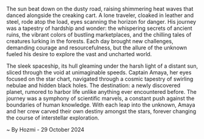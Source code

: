 
The sun beat down on the dusty road, raising shimmering heat waves that danced alongside the creaking cart.  A lone traveler, cloaked in leather and steel, rode atop the load, eyes scanning the horizon for danger.  His journey was a tapestry of hardship and wonder:  the whispering secrets of ancient ruins, the vibrant colors of bustling marketplaces, and the chilling tales of creatures lurking in the forests.  Each day brought new challenges, demanding courage and resourcefulness, but the allure of the unknown fueled his desire to explore the vast and uncharted world.

The sleek spaceship, its hull gleaming under the harsh light of a distant sun, sliced through the void at unimaginable speeds.  Captain Amaya, her eyes focused on the star chart, navigated through a cosmic tapestry of swirling nebulae and hidden black holes.  The destination:  a newly discovered planet, rumored to harbor life unlike anything ever encountered before.  The journey was a symphony of scientific marvels,  a constant push against the boundaries of human knowledge.  With each leap into the unknown, Amaya and her crew carved their own destiny amongst the stars, forever changing the course of interstellar exploration. 

~ By Hozmi - 29 October 2024

